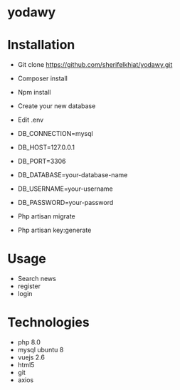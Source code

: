 # yodawy
# Installation

* Git clone https://github.com/sherifelkhiat/yodawy.git
* Composer install
* Npm install
* Create your new database
* Edit .env
*    DB_CONNECTION=mysql
*    DB_HOST=127.0.0.1
*    DB_PORT=3306
*    DB_DATABASE=your-database-name
*    DB_USERNAME=your-username
*    DB_PASSWORD=your-password

* Php artisan migrate
* Php artisan key:generate

# Usage

* Search news 
* register
* login

# Technologies

* php 8.0
* mysql ubuntu 8
* vuejs 2.6
* html5
* git
* axios